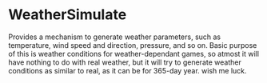 # WeatherSimulate
Provides a mechanism to generate weather parameters, such as temperature, wind speed and direction, pressure, and so on.
Basic purpose of this is weather conditions for weather-dependant games, so atmost it will have nothing to do with
real weather, but it will try to generate weather conditions as similar to real, as it can be for 365-day year.
wish me luck.
